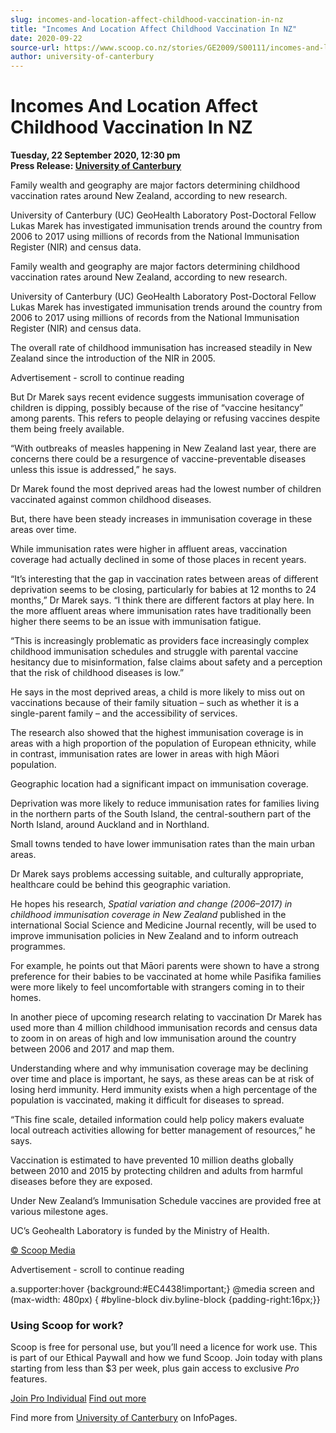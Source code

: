 ```yaml
---
slug: incomes-and-location-affect-childhood-vaccination-in-nz
title: "Incomes And Location Affect Childhood Vaccination In NZ"
date: 2020-09-22
source-url: https://www.scoop.co.nz/stories/GE2009/S00111/incomes-and-location-affect-childhood-vaccination-in-nz.htm
author: university-of-canterbury
---
```

Incomes And Location Affect Childhood Vaccination In NZ
=======================================================

**Tuesday, 22 September 2020, 12:30 pm**  
**Press Release: [University of Canterbury](https://info.scoop.co.nz/University_of_Canterbury)**

Family wealth and geography are major factors determining childhood vaccination rates around New Zealand, according to new research.

University of Canterbury (UC) GeoHealth Laboratory Post-Doctoral Fellow Lukas Marek has investigated immunisation trends around the country from 2006 to 2017 using millions of records from the National Immunisation Register (NIR) and census data.

Family wealth and geography are major factors determining childhood vaccination rates around New Zealand, according to new research.

University of Canterbury (UC) GeoHealth Laboratory Post-Doctoral Fellow Lukas Marek has investigated immunisation trends around the country from 2006 to 2017 using millions of records from the National Immunisation Register (NIR) and census data.

The overall rate of childhood immunisation has increased steadily in New Zealand since the introduction of the NIR in 2005.

Advertisement - scroll to continue reading





But Dr Marek says recent evidence suggests immunisation coverage of children is dipping, possibly because of the rise of “vaccine hesitancy” among parents. This refers to people delaying or refusing vaccines despite them being freely available.

“With outbreaks of measles happening in New Zealand last year, there are concerns there could be a resurgence of vaccine-preventable diseases unless this issue is addressed,” he says.

Dr Marek found the most deprived areas had the lowest number of children vaccinated against common childhood diseases.

But, there have been steady increases in immunisation coverage in these areas over time.

While immunisation rates were higher in affluent areas, vaccination coverage had actually declined in some of those places in recent years.

“It’s interesting that the gap in vaccination rates between areas of different deprivation seems to be closing, particularly for babies at 12 months to 24 months,” Dr Marek says. “I think there are different factors at play here. In the more affluent areas where immunisation rates have traditionally been higher there seems to be an issue with immunisation fatigue.

“This is increasingly problematic as providers face increasingly complex childhood immunisation schedules and struggle with parental vaccine hesitancy due to misinformation, false claims about safety and a perception that the risk of childhood diseases is low.”

He says in the most deprived areas, a child is more likely to miss out on vaccinations because of their family situation – such as whether it is a single-parent family – and the accessibility of services.

The research also showed that the highest immunisation coverage is in areas with a high proportion of the population of European ethnicity, while in contrast, immunisation rates are lower in areas with high Māori population.

Geographic location had a significant impact on immunisation coverage.

Deprivation was more likely to reduce immunisation rates for families living in the northern parts of the South Island, the central-southern part of the North Island, around Auckland and in Northland.

Small towns tended to have lower immunisation rates than the main urban areas.

Dr Marek says problems accessing suitable, and culturally appropriate, healthcare could be behind this geographic variation.

He hopes his research, _Spatial variation and change (2006–2017) in childhood immunisation coverage in New Zealand_ published in the international Social Science and Medicine Journal recently, will be used to improve immunisation policies in New Zealand and to inform outreach programmes.

For example, he points out that Māori parents were shown to have a strong preference for their babies to be vaccinated at home while Pasifika families were more likely to feel uncomfortable with strangers coming in to their homes.

In another piece of upcoming research relating to vaccination Dr Marek has used more than 4 million childhood immunisation records and census data to zoom in on areas of high and low immunisation around the country between 2006 and 2017 and map them.

Understanding where and why immunisation coverage may be declining over time and place is important, he says, as these areas can be at risk of losing herd immunity. Herd immunity exists when a high percentage of the population is vaccinated, making it difficult for diseases to spread.

“This fine scale, detailed information could help policy makers evaluate local outreach activities allowing for better management of resources,” he says.

Vaccination is estimated to have prevented 10 million deaths globally between 2010 and 2015 by protecting children and adults from harmful diseases before they are exposed.

Under New Zealand’s Immunisation Schedule vaccines are provided free at various milestone ages.

UC’s Geohealth Laboratory is funded by the Ministry of Health.

[© Scoop Media](http://www.scoop.co.nz/about/terms.html)  

Advertisement - scroll to continue reading



a.supporter:hover {background:#EC4438!important;} @media screen and (max-width: 480px) { #byline-block div.byline-block {padding-right:16px;}}

### Using Scoop for work?

Scoop is free for personal use, but you’ll need a licence for work use. This is part of our Ethical Paywall and how we fund Scoop. Join today with plans starting from less than $3 per week, plus gain access to exclusive _Pro_ features.  
  
[Join Pro Individual](https://pro.scoop.co.nz/Individual/?from=ProIn24) [Find out more](https://pro.scoop.co.nz/using-scoop-for-work/?from=ProIn24)

Find more from [University of Canterbury](https://info.scoop.co.nz/University_of_Canterbury) on InfoPages.